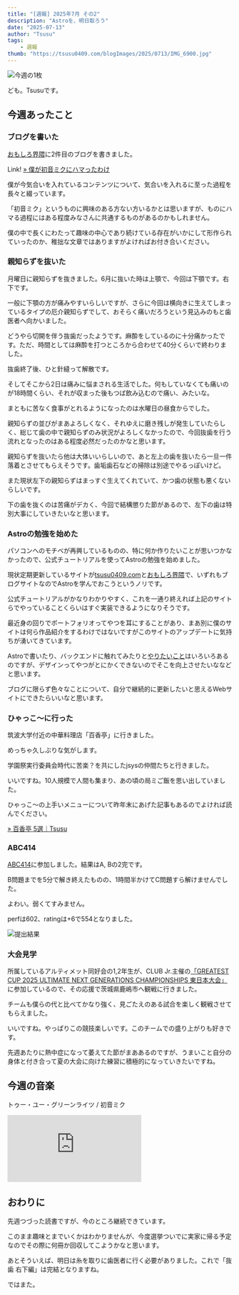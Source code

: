 ```yaml
---
title: "[週報] 2025年7月 その2"
description: "Astroを、明日取ろう"
date: "2025-07-13"
author: "Tsusu"
tags:
    - 週報
thumb: "https://tsusu0409.com/blogImages/2025/0713/IMG_6900.jpg"
---
```


![今週の1枚](/blogImages/2025/0713/IMG_6900.jpg)

ども。Tsusuです。

## 今週あったこと
### ブログを書いた
[おもしろ界隈](https://omoshirokaiwai.com)に2件目のブログを書きました。

Link!  [&raquo; 僕が初音ミクにハマったわけ](https://omoshirokaiwai.com/blog/2025-07-07)

僕が今気合いを入れているコンテンツについて、気合いを入れるに至った過程を長々と綴っています。

「初音ミク」というものに興味のある方ない方いるかとは思いますが、ものにハマる過程にはある程度みなさんに共通するものがあるのかもしれません。

僕の中で長くにわたって趣味の中心であり続けている存在がいかにして形作られていったのか、稚拙な文章ではありますがよければお付き合いください。

### 親知らずを抜いた
月曜日に親知らずを抜きました。6月に抜いた時は上顎で、今回は下顎です。右下です。

一般に下顎の方が痛みやすいらしいですが、さらに今回は横向きに生えてしまっているタイプの厄介親知らずでして、おそらく痛いだろうという見込みのもと歯医者へ向かいました。

どうやら切開を伴う抜歯だったようです。麻酔をしているのに十分痛かったです。ただ、時間としては麻酔を打つところから合わせて40分くらいで終わりました。

抜歯終了後、ひと針縫って解散です。

そしてそこから2日は痛みに悩まされる生活でした。何もしていなくても痛いのが18時間くらい、それが収まった後もつば飲み込むので痛い、みたいな。

まともに苦なく食事がとれるようになったのは水曜日の昼食からでした。

親知らずの並びがまあよろしくなく、それゆえに磨き残しが発生していたらしく、総じて歯の中で親知らずのみ状況がよろしくなかったので、今回抜歯を行う流れとなったのはある程度必然だったのかなと思います。

親知らずを抜いたら他は大体いいらしいので、あと左上の歯を抜いたら一旦一件落着とさせてもらえそうです。歯垢歯石などの掃除は別途でやるっぽいけど。

また現状左下の親知らずはまっすぐ生えてくれていて、かつ歯の状態も悪くないらしいです。

下の歯を抜くのは苦痛がデカく、今回で結構懲りた節があるので、左下の歯は特別大事にしていきたいなと思います。

### Astroの勉強を始めた
パソコンへのモチベが再興しているものの、特に何か作りたいことが思いつかなかったので、公式チュートリアルを使ってAstroの勉強を始めました。

現状定期更新しているサイトが[tsusu0409.com](https://tsusu0409.com)と[おもしろ界隈](https://omoshirokaiwai.com)で、いずれもブログサイトなのでAstroを学んでおこうというノリです。

公式チュートリアルがかなりわかりやすく、これを一通り終えれば上記のサイトらでやっていることくらいはすぐ実装できるようになりそうです。

最近身の回りでポートフォリオってやつを耳にすることがあり、まあ別に僕のサイトは何ら作品紹介をするわけではないですがこのサイトのアップデートに気持ちが湧いてきています。

Astroで書いたり、バックエンドに触れてみたりと[やりたいこと](https://github.com/tsusu0409/tsusu0409.com/issues/14)はいろいろあるのですが、デザインってやつがとにかくできないのでそこを向上させたいななどと思います。

ブログに限らず色々なことについて、自分で継続的に更新したいと思えるWebサイトにできたらいいなと思います。

### ひゃっこ～に行った
筑波大学付近の中華料理店「百香亭」に行きました。

めっちゃ久しぶりな気がします。

学園祭実行委員会時代に苦楽？を共にしたjsysの仲間たちと行きました。

いいですね。10人規模で人間も集まり、あの頃の局ミご飯を思い出していました。

ひゃっこ～の上手いメニューについて昨年末にあげた記事もあるのでよければ読んでください。

[&raquo; 百香亭 5選｜Tsusu](https://note.com/tsusu0409/n/n18ce32b7cbc2)

### ABC414

[ABC414](https://atcoder.jp/contests/abc414)に参加しました。結果はA, Bの2完です。

B問題までを5分で解き終えたものの、1時間半かけてC問題すら解けませんでした。

よわい。弱くてすみません。

perfは602、ratingは+6で554となりました。

![提出結果](/blogImages/2025/0713/abc414.png)

### 大会見学
所属しているアルティメット同好会の1,2年生が、CLUB Jr.主催の[「GREATEST CUP 2025 ULTIMATE NEXT GENERATIONS CHAMPIONSHIPS 東日本大会」](http://www.clubjr.com/event_2025greatest_east.html)に参加しているので、その応援で茨城県鹿嶋市へ観戦に行きました。

チームも僕らの代と比べてかなり強く、見ごたえのある試合を楽しく観戦させてもらえました。

いいですね。やっぱりこの競技楽しいです。このチームでの盛り上がりも好きです。

先週あたりに熱中症になって萎えてた節がまああるのですが、うまいこと自分の身体と付き合って夏の大会に向けた練習に積極的になっていきたいですね。

## 今週の音楽
トゥー・ユー・グリーンライツ / 初音ミク
<iframe src="https://www.youtube.com/embed/FWPkzDMUitg" title="トゥー・ユー・グリーンライツ / 初音ミク" frameborder="0" allow="accelerometer; autoplay; clipboard-write; encrypted-media; gyroscope; picture-in-picture; web-share" referrerpolicy="strict-origin-when-cross-origin" allowfullscreen></iframe>


## おわりに
先週つづった読書ですが、今のところ継続できています。

このまま趣味とまでいくかはわかりませんが、今度選挙ついでに実家に帰る予定なのでその際に何冊か回収してこようかなと思います。

あとそういえば、明日は糸を取りに歯医者に行く必要がありました。これで「抜歯 右下編」は完結となりますね。

ではまた。